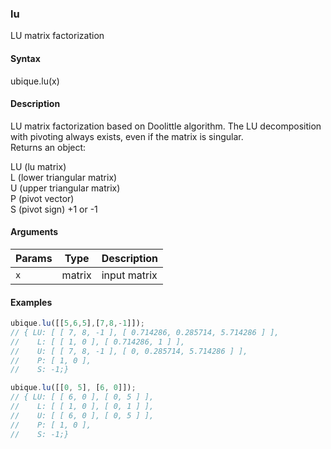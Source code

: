 ### lu

LU matrix factorization


#### Syntax

ubique.lu(x)


#### Description

LU matrix factorization based on Doolittle algorithm. The LU decomposition with pivoting always exists, even if the matrix is singular.  
Returns an object:  
  
LU (lu matrix)  
L (lower triangular matrix)  
U (upper triangular matrix)  
P (pivot vector)  
S (pivot sign) +1 or -1  



#### Arguments

|Params|Type|Description
|---------|----|-----------
|`x` | matrix | input matrix


#### Examples

```js
ubique.lu([[5,6,5],[7,8,-1]]);
// { LU: [ [ 7, 8, -1 ], [ 0.714286, 0.285714, 5.714286 ] ],
//    L: [ [ 1, 0 ], [ 0.714286, 1 ] ],
//    U: [ [ 7, 8, -1 ], [ 0, 0.285714, 5.714286 ] ],
//    P: [ 1, 0 ],
//    S: -1;}

ubique.lu([[0, 5], [6, 0]]);
// { LU: [ [ 6, 0 ], [ 0, 5 ] ],
//    L: [ [ 1, 0 ], [ 0, 1 ] ],
//    U: [ [ 6, 0 ], [ 0, 5 ] ],
//    P: [ 1, 0 ],
//    S: -1;}
```

